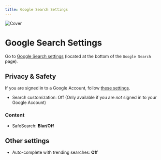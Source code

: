 ```yaml
---
title: Google Search Settings
---
```


![Cover](/assets/covers/google.png)

# Google Search Settings

Go to [Google Search settings](https://www.google.com/preferences) (located at the bottom of the `Google Search` page).

## Privacy & Safety

If you are signed in to a Google Account, follow [these settings](https://github.com/StellarSand/privacy-settings/blob/main/Privacy%20Settings/Google-Account.md).

* Search customization: Off (Only available if you are *not* signed in to your Google Account)

### Content

* SafeSearch: **Blur/Off**

## Other settings

* Auto-complete with trending searches: **Off**
